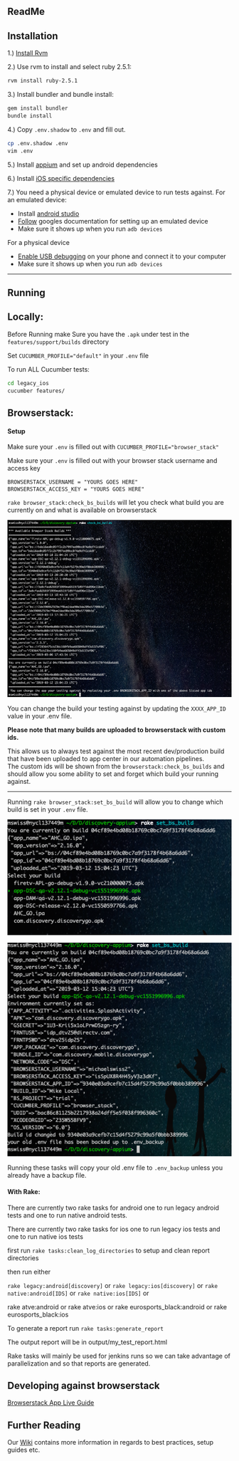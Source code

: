 
ReadMe 
-----
Installation
-----
1.) [Install Rvm](https://rvm.io/rvm/install)

2.) Use rvm to install and select ruby 2.5.1:
```bash
rvm install ruby-2.5.1
```
3.) Install bundler and bundle install:
```bash
gem install bundler
bundle install
```

4.) Copy `.env.shadow` to `.env` and fill out.
```bash
cp .env.shadow .env
vim .env
```
5.) Install [appium](https://github.com/discovery-digital/discovery-appium/wiki/Install-Guide---Android) and set up android dependencies

6.) Install [iOS specific dependencies](https://github.com/discovery-digital/discovery-appium/wiki/Install-Guide---IOS)


7.) You need a physical device or emulated device to run tests against.
For an emulated device:
- Install [android studio](https://developer.android.com/studio/)
- [Follow](https://developer.android.com/studio/run/emulator) googles documentation for setting up an emulated device
- Make sure it shows up when you run `adb devices`

For a physical device
- [Enable USB debugging](https://nishantverma.gitbooks.io/appium-for-android/executing_test_on_real_devices/) on your phone and connect it to your computer
- Make sure it shows up when you run `adb devices`
   

-----

 Running
-----
Locally:
-----

Before Running make Sure you have the `.apk` under test in the `features/support/builds` directory

Set `CUCUMBER_PROFILE="default"` in your `.env` file

To run ALL Cucumber tests:

```bash
cd legacy_ios
cucumber features/
```

Browserstack:
-----
#### Setup

Make sure your `.env` is filled out with `CUCUMBER_PROFILE="browser_stack"`

Make sure your `.env` is filled out with your browser stack username and access key 

```
BROWSERSTACK_USERNAME = "YOURS GOES HERE"
BROWSERSTACK_ACCESS_KEY = "YOURS GOES HERE"
```

`rake browser_stack:check_bs_builds` will let you check what build you are currently on and what is available on browserstack

![Check what build your currently on](readme_images/bs_check_build.png "check what build your on")

You can change the build your testing against by updating the `XXXX_APP_ID` value in your .env file.  

**Please note that many builds are uploaded to browserstack with custom ids.**

This allows us to always test against the most recent dev/production build that have been uploaded to app center in our automation pipelines.  
The custom ids will be shown from the `browserstack:check_bs_builds` and should allow you some ability to set and forget which build your running against.

 
---
Running `rake browser_stack:set_bs_build` will allow you to change which build is set in your `.env` file.

![set what build your on](readme_images/bs_set_build_1.png "set what build your on")

![set what build your on](readme_images/bs_set_build_2.png "set what build your on")


Running these tasks will copy your old .env file to `.env_backup` unless you already have a backup file.


#### With Rake:

There are currently two rake tasks for android one to run legacy android tests and one to run native android tests.

There are currently two rake tasks for ios one to run legacy ios tests and one to run native ios tests

first run
`rake tasks:clean_log_directories`
to setup and clean report directories 

then run either

`rake legacy:android[discovery]` or `rake legacy:ios[discovery]` or `rake native:android[IDS]` or `rake native:ios[IDS]` or

rake atve:android or rake atve:ios or rake eurosports_black:android or rake eurosports_black:ios

To generate a report run 
`rake tasks:generate_report`


The output report will be in output/my_test_report.html

Rake tasks will mainly be used for jenkins runs so we can take advantage of parallelization and so that reports are generated.

Developing against browserstack
-----
[Browserstack App Live Guide](https://github.com/discovery-digital/discovery-appium/wiki/Browserstack---App-Live-Guide)

Further Reading
-----

Our [Wiki](https://github.com/discovery-digital/discovery-appium/wiki) contains more information in regards to best practices, setup guides etc.


